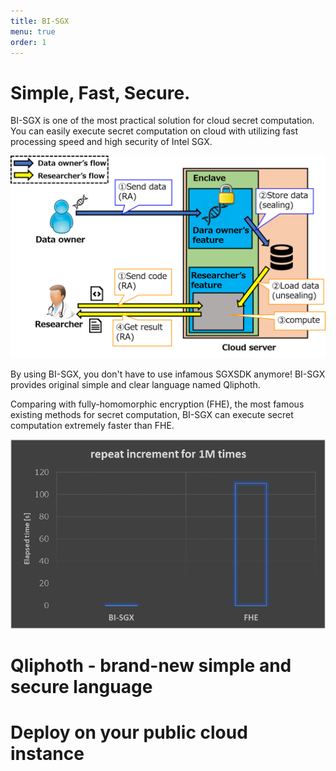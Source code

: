 ```yaml
---
title: BI-SGX
menu: true
order: 1
---
```


# Simple, Fast, Secure.
BI-SGX is one of the most practical solution for cloud secret computation. You can easily execute secret computation on cloud with utilizing fast processing speed and high security of Intel SGX.

![photo](/assets/img/BISGX_overview.png)

By using BI-SGX, you don't have to use infamous SGXSDK anymore! BI-SGX provides original simple and clear language named Qliphoth.  

Comparing with fully-homomorphic encryption (FHE), the most famous existing methods for secret computation, BI-SGX can execute secret computation extremely faster than FHE.

![photo](/assets/img/compare.png)

# Qliphoth - brand-new simple and secure language

# Deploy on your public cloud instance

